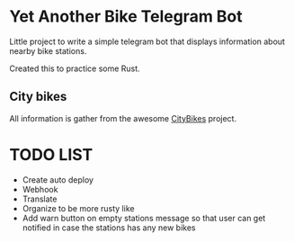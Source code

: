 # Yet Another Bike Telegram Bot
Little project to write a simple telegram bot that displays information about nearby bike stations. 

Created this to practice some Rust.

## City bikes
All information is gather from the awesome [CityBikes](https://citybik.es/#about) project. 

# TODO LIST

* Create auto deploy
* Webhook
* Translate
* Organize to be more rusty like
* Add warn button on empty stations message so that user can get notified in case the stations has any new bikes
